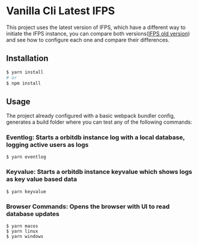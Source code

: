 # Vanilla Cli Latest IFPS

This project uses the latest version of IFPS, which have a different way to initiate the IFPS instance, you can compare both versions([IFPS old version](https://github.com/orbitdb/orbit-db/blob/master/examples/vanilla-cli)) and see how to configure each one and compare their differences.


## Installation
```bash
$ yarn install
# or
$ npm install
```

## Usage
The project already configured with a basic webpack bundler config, generates a build folder where you can test any of the following commands:

### **Eventlog:** Starts a orbitdb instance log with a local database, logging active users as logs
```
$ yarn eventlog
```

### **Keyvalue:** Starts a orbitdb instance keyvalue which shows logs as key value based data
```
$ yarn keyvalue
```

### **Browser Commands:** Opens the browser with UI to read database updates
```
$ yarn macos
$ yarn linux
$ yarn windows
```

